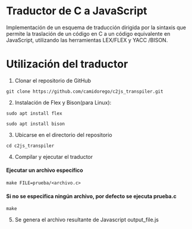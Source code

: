 # Traductor de C a JavaScript
Implementación de un esquema de traducción dirigida por la sintaxis que permite la traslación de un código en C a un código equivalente en JavaScript, utilizando las herramientas LEX/FLEX y YACC /BISON.

# Utilización del traductor

1. Clonar el repositorio de GitHub

```
git clone https://github.com/camidorego/c2js_transpiler.git
```

2. Instalación de Flex y Bison(para Linux):
```
sudo apt install flex

sudo apt install bison
```

3. Ubicarse en el directorio del repositorio
```
cd c2js_transpiler
```

4. Compilar y ejecutar el traductor
#### Ejecutar un archivo específico
```
make FILE=prueba/<archivo.c>
```

#### Si no se especifica ningún archivo, por defecto se ejecuta prueba.c
```
make
```

5. Se genera el archivo resultante de Javascript output_file.js

